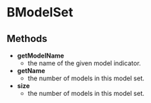BModelSet
=========
Methods
-------

- **getModelName**
  - the name of the given model indicator.
- **getName**
  - the number of models in this model set.
- **size**
  - the number of models in this model set.